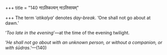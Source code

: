 +++
title = "140 नाऽतिकल्यन् नाऽतिसायम्"

+++
The term ‘*atikalya*’ denotes *day-break*. ‘One shall not go about at
dawn.’

‘*Too late in the evening*’—at the time of the evening twilight.

‘*He shall not go about with an unknown person, or without a companion,
or with śūdras*.’—(140)



